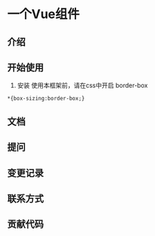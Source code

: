 # 一个Vue组件
## 介绍
## 开始使用
1. 安装
使用本框架前，请在css中开启 border-box
```
*{box-sizing:border-box;}
```
## 文档
## 提问
## 变更记录
## 联系方式
## 贡献代码
